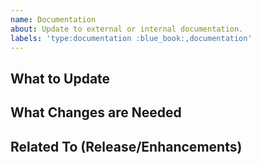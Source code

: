 ```yaml
---
name: Documentation
about: Update to external or internal documentation.
labels: 'type:documentation :blue_book:,documentation'
---
```


## What to Update

## What Changes are Needed

## Related To (Release/Enhancements)
